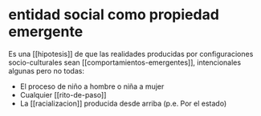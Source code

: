 # entidad social como propiedad emergente
Es una [[hipotesis]] de que las realidades producidas por configuraciones socio-culturales sean [[comportamientos-emergentes]], intencionales algunas pero no todas:

- El proceso de niño a hombre o niña a mujer
- Cualquier [[rito-de-paso]]
- La [[racializacion]] producida desde arriba (p.e. Por el estado)